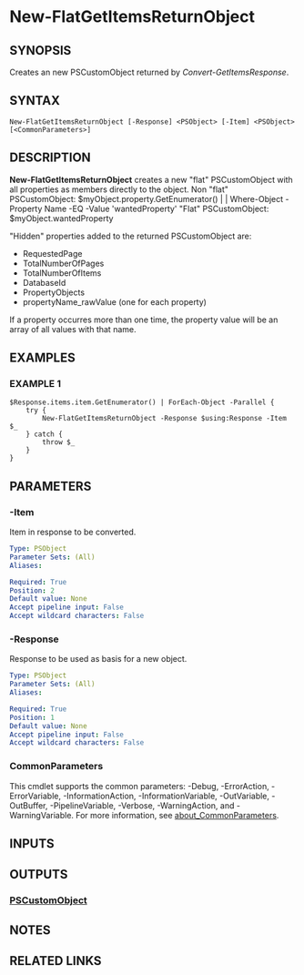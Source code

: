 # New-FlatGetItemsReturnObject

## SYNOPSIS
Creates an new PSCustomObject returned by *Convert-GetItemsResponse*.

## SYNTAX

```
New-FlatGetItemsReturnObject [-Response] <PSObject> [-Item] <PSObject> [<CommonParameters>]
```

## DESCRIPTION
**New-FlatGetItemsReturnObject** creates a new "flat" PSCustomObject with all properties as members directly to the object.
Non "flat" PSCustomObject: $myObject.property.GetEnumerator() | | Where-Object -Property Name -EQ -Value 'wantedProperty'
"Flat" PSCustomObject: $myObject.wantedProperty

"Hidden" properties added to the returned PSCustomObject are:
* RequestedPage
* TotalNumberOfPages
* TotalNumberOfItems
* DatabaseId
* PropertyObjects
* propertyName_rawValue (one for each property)

If a property occurres more than one time, the property value will be an array of all values with that name.

## EXAMPLES

### EXAMPLE 1
```
$Response.items.item.GetEnumerator() | ForEach-Object -Parallel {
    try {
        New-FlatGetItemsReturnObject -Response $using:Response -Item $_
    } catch {
        throw $_
    }
}
```

## PARAMETERS

### -Item
Item in response to be converted.

```yaml
Type: PSObject
Parameter Sets: (All)
Aliases:

Required: True
Position: 2
Default value: None
Accept pipeline input: False
Accept wildcard characters: False
```

### -Response
Response to be used as basis for a new object.

```yaml
Type: PSObject
Parameter Sets: (All)
Aliases:

Required: True
Position: 1
Default value: None
Accept pipeline input: False
Accept wildcard characters: False
```

### CommonParameters
This cmdlet supports the common parameters: -Debug, -ErrorAction, -ErrorVariable, -InformationAction, -InformationVariable, -OutVariable, -OutBuffer, -PipelineVariable, -Verbose, -WarningAction, and -WarningVariable. For more information, see [about_CommonParameters](http://go.microsoft.com/fwlink/?LinkID=113216).

## INPUTS

## OUTPUTS

### [PSCustomObject](https://learn.microsoft.com/en-us/dotnet/api/system.management.automation.pscustomobject)
## NOTES

## RELATED LINKS
